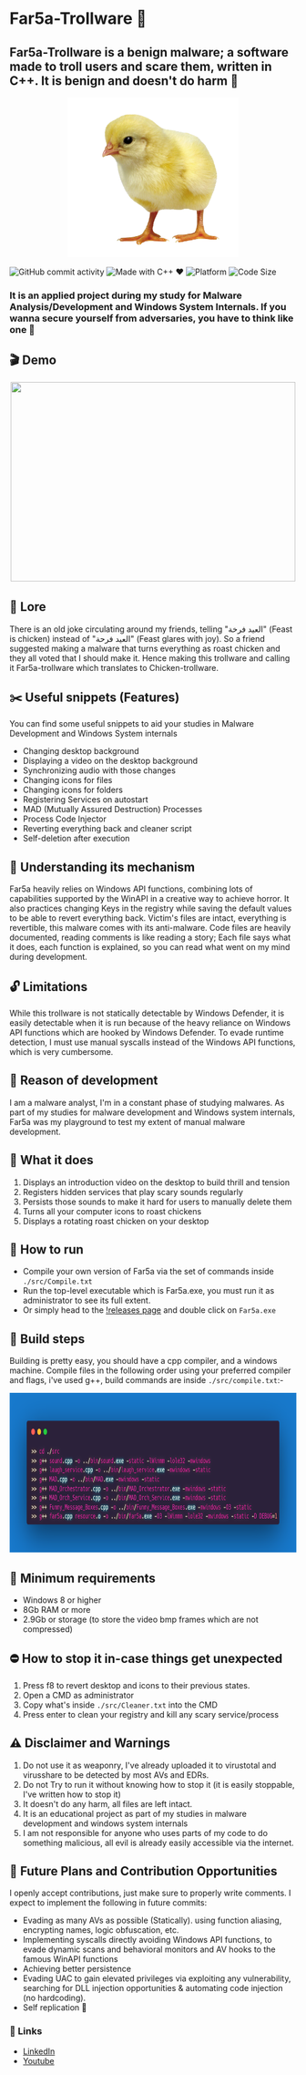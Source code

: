# Far5a-Trollware 🐣 

## Far5a-Trollware is a benign malware; a software made to troll users and scare them, written in C++. It is benign and doesn't do harm 🐔


<p align="center">
  <img src="https://github.com/aymanreda56/Far5a-Trollware/blob/main/data/chick.png" width="300" height="280">
</p>


![GitHub commit activity](https://img.shields.io/github/commit-activity/m/aymanreda56/Far5a-Trollware)
![Made with C++ ❤️](https://img.shields.io/badge/Made%20with-C++-blue.svg)
![Platform](https://img.shields.io/badge/platform-Windows-blue)
![Code Size](https://img.shields.io/github/languages/code-size/yourusername/your-repo)





### It is an applied project during my study for Malware Analysis/Development and Windows System Internals. If you wanna secure yourself from adversaries, you have to think like one 💅


## 🎬 Demo
<p align="center">
  <a href="https://www.youtube.com/watch?v=gpytJI32PVE">
    <img src="https://img.youtube.com/vi/gpytJI32PVE/0.jpg" width="500" height="350">
  </a>  
</p>



## 👑 Lore
There is an old joke circulating around my friends, telling "العيد فرخة" (Feast is chicken) instead of "العيد فرحة" (Feast glares with joy).
So a friend suggested making a malware that turns everything as roast chicken and they all voted that I should make it. Hence making this trollware and calling it Far5a-trollware which translates to Chicken-trollware.

## ✂️ Useful snippets (Features)
You can find some useful snippets to aid your studies in Malware Development and Windows System internals
- Changing desktop background
- Displaying a video on the desktop background
- Synchronizing audio with those changes
- Changing icons for files
- Changing icons for folders
- Registering Services on autostart
- MAD (Mutually Assured Destruction) Processes
- Process Code Injector
- Reverting everything back and cleaner script
- Self-deletion after execution

## 🔮 Understanding its mechanism
Far5a heavily relies on Windows API functions, combining lots of capabilities supported by the WinAPI in a creative way to achieve horror.
It also practices changing Keys in the registry while saving the default values to be able to revert everything back.
Victim's files are intact, everything is revertible, this malware comes with its anti-malware.
Code files are heavily documented, reading comments is like reading a story; Each file says what it does, each function is explained, so you can read what went on my mind during development.

## 🔓 Limitations
While this trollware is not statically detectable by Windows Defender, it is easily detectable when it is run because of the heavy reliance on Windows API functions which are hooked by Windows Defender.
To evade runtime detection, I must use manual syscalls instead of the Windows API functions, which is very cumbersome.

## 👻 Reason of development
I am a malware analyst, I'm in a constant phase of studying malwares. As part of my studies for malware development and Windows system internals, Far5a was my playground to test my extent of manual malware development.

## :rocket: What it does
1) Displays an introduction video on the desktop to build thrill and tension
2) Registers hidden services that play scary sounds regularly
3) Persists those sounds to make it hard for users to manually delete them
4) Turns all your computer icons to roast chickens
5) Displays a rotating roast chicken on your desktop

## 👾 How to run
- Compile your own version of Far5a via the set of commands inside `./src/Compile.txt`
- Run the top-level executable which is Far5a.exe, you must run it as administrator to see its full extent.
- Or simply head to the [!releases page](https://github.com/aymanreda56/Far5a-Trollware/releases) and double click on `Far5a.exe`

## 🔨 Build steps
Building is pretty easy, you should have a cpp compiler, and a windows machine.
Compile files in the following order using your preferred compiler and flags, i've used g++, build commands are inside `./src/compile.txt`:-
<p align="center">
  <img src="https://github.com/aymanreda56/Far5a-Trollware/blob/main/data/compilation.png" width="900" height="280">
</p>


## 🚧 Minimum requirements
- Windows 8 or higher
- 8Gb RAM or more
- 2.9Gb or storage (to store the video bmp frames which are not compressed)

## ⛔ How to stop it in-case things get unexpected
1) Press f8 to revert desktop and icons to their previous states.
2) Open a CMD as administrator
3) Copy what's inside `./src/Cleaner.txt` into the CMD
4) Press enter to clean your registry and kill any scary service/process 

## ⚠️ Disclaimer and Warnings
1) Do not use it as weaponry, I've already uploaded it to virustotal and virusshare to be detected by most AVs and EDRs.
2) Do not Try to run it without knowing how to stop it (it is easily stoppable, I've written how to stop it)
3) It doesn't do any harm, all files are left intact.
4) It is an educational project as part of my studies in malware development and windows system internals
5) I am not responsible for anyone who uses parts of my code to do something malicious, all evil is already easily accessible via the internet.

## 🌅 Future Plans and Contribution Opportunities
I openly accept contributions, just make sure to properly write comments.
I expect to implement the following in future commits:
- Evading as many AVs as possible (Statically). using function aliasing, encrypting names, logic obfuscation, etc.
- Implementing syscalls directly avoiding Windows API functions, to evade dynamic scans and behavioral monitors and AV hooks to the famous WinAPI functions
- Achieving better persistence
- Evading UAC to gain elevated privileges via exploiting any vulnerability, searching for DLL injection opportunities & automating code injection (no hardcoding).
- Self replication 🐛


### 🔗 Links

- [LinkedIn](https://www.linkedin.com/in/ayman-reda-b845b0203/)
- [Youtube](https://www.youtube.com/@aymanmohamed2516)
